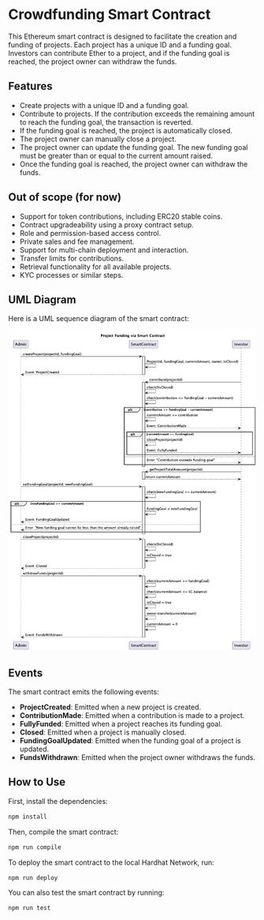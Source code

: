 # Crowdfunding Smart Contract

This Ethereum smart contract is designed to facilitate the creation and funding of projects. Each project has a unique ID and a funding goal. Investors can contribute Ether to a project, and if the funding goal is reached, the project owner can withdraw the funds.

## Features

-   Create projects with a unique ID and a funding goal.
-   Contribute to projects. If the contribution exceeds the remaining amount to reach the funding goal, the transaction is reverted.
-   If the funding goal is reached, the project is automatically closed.
-   The project owner can manually close a project.
-   The project owner can update the funding goal. The new funding goal must be greater than or equal to the current amount raised.
-   Once the funding goal is reached, the project owner can withdraw the funds.

## Out of scope (for now)

-   Support for token contributions, including ERC20 stable coins.
-   Contract upgradeability using a proxy contract setup.
-   Role and permission-based access control.
-   Private sales and fee management.
-   Support for multi-chain deployment and interaction.
-   Transfer limits for contributions.
-   Retrieval functionality for all available projects.
-   KYC processes or similar steps.

## UML Diagram

Here is a UML sequence diagram of the smart contract:

![UML Diagram](./uml_diagram.png)

## Events

The smart contract emits the following events:

-   **ProjectCreated**: Emitted when a new project is created.
-   **ContributionMade**: Emitted when a contribution is made to a project.
-   **FullyFunded**: Emitted when a project reaches its funding goal.
-   **Closed**: Emitted when a project is manually closed.
-   **FundingGoalUpdated**: Emitted when the funding goal of a project is updated.
-   **FundsWithdrawn**: Emitted when the project owner withdraws the funds.

## How to Use

First, install the dependencies:

```bash
npm install
```

Then, compile the smart contract:

```bash
npm run compile
```

To deploy the smart contract to the local Hardhat Network, run:

```bash
npm run deploy
```

You can also test the smart contract by running:

```bash
npm run test
```
